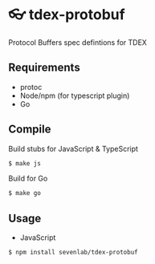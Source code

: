 # 👓 tdex-protobuf
Protocol Buffers spec defintions for TDEX

## Requirements

* protoc
* Node/npm (for typescript plugin)
* Go

## Compile

Build stubs for JavaScript & TypeScript

```sh
$ make js
```

Build for Go

```sh
$ make go
```

## Usage

* JavaScript

```sh
$ npm install sevenlab/tdex-protobuf
```
